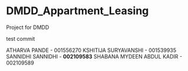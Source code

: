 # DMDD_Appartment_Leasing
Project for DMDD

test commit

ATHARVA PANDE - 001556270
KSHITIJA SURYAVANSHI - 001539935
SANNIDHI SANNIDHI - **002109583** 
SHABANA MYDEEN ABDUL KADIR - 002109589 
